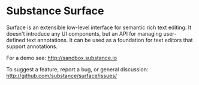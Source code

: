 # Substance Surface

Surface is an extensible low-level interface for semantic rich text editing. It doesn't introduce any UI components, but an API for managing user-defined text annotations. It can be used as a foundation for text editors that support annotations.

For a demo see: http://sandbox.substance.io

To suggest a feature, report a bug, or general discussion: http://github.com/substance/surface/issues/
